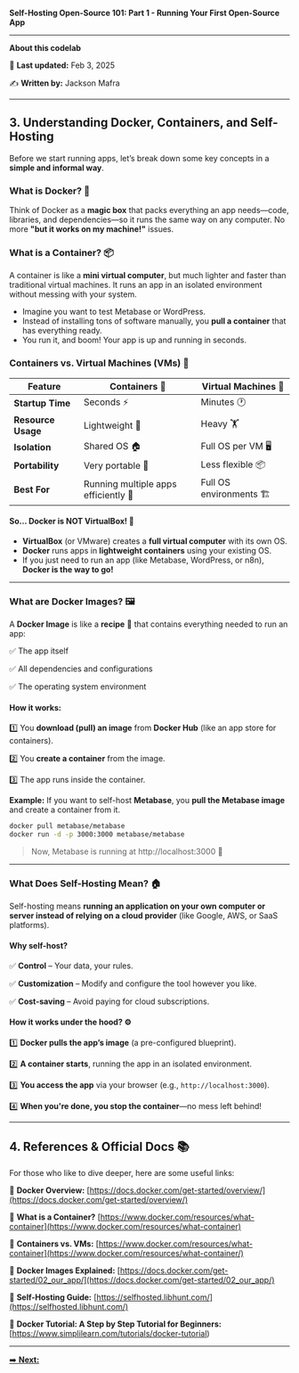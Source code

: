 **Self-Hosting Open-Source 101: Part 1 - Running Your First Open-Source App**

---
**About this codelab**

📅 **Last updated:** Feb 3, 2025

✍️ **Written by:** Jackson Mafra

---

## **3. Understanding Docker, Containers, and Self-Hosting**

Before we start running apps, let’s break down some key concepts in a **simple and informal way**.

### **What is Docker? 🐳**
Think of Docker as a **magic box** that packs everything an app needs—code, libraries, and dependencies—so it runs the same way on any computer. No more **"but it works on my machine!"** issues.

### **What is a Container? 📦**
A container is like a **mini virtual computer**, but much lighter and faster than traditional virtual machines. It runs an app in an isolated environment without messing with your system.

- Imagine you want to test Metabase or WordPress.
- Instead of installing tons of software manually, you **pull a container** that has everything ready.
- You run it, and boom! Your app is up and running in seconds.

### **Containers vs. Virtual Machines (VMs) 🤔**

| Feature            | Containers 🐳 | Virtual Machines 💾 |
|--------------------|--------------|--------------------|
| **Startup Time**   | Seconds ⚡️   | Minutes 🕐       |
| **Resource Usage** | Lightweight 💨 | Heavy 🏋️         |
| **Isolation**      | Shared OS 🏠 | Full OS per VM 🖥  |
| **Portability**    | Very portable 🚀 | Less flexible 📦 |
| **Best For**       | Running multiple apps efficiently 🏃 | Full OS environments 🏗 |

#### **So… Docker is NOT VirtualBox!** 🚫
- **VirtualBox** (or VMware) creates a **full virtual computer** with its own OS.
- **Docker** runs apps in **lightweight containers** using your existing OS.
- If you just need to run an app (like Metabase, WordPress, or n8n), **Docker is the way to go!**

---

### **What are Docker Images? 🖼️**
A **Docker Image** is like a **recipe** 📜 that contains everything needed to run an app:

✅ The app itself

✅ All dependencies and configurations

✅ The operating system environment


#### **How it works:**
1️⃣ You **download (pull) an image** from **Docker Hub** (like an app store for containers).

2️⃣ You **create a container** from the image.

3️⃣ The app runs inside the container.


**Example:**
If you want to self-host **Metabase**, you **pull the Metabase image** and create a container from it.

```sh
docker pull metabase/metabase
docker run -d -p 3000:3000 metabase/metabase
```
> Now, Metabase is running at http://localhost:3000 🚀
---

### **What Does Self-Hosting Mean? 🏠**
Self-hosting means **running an application on your own computer or server instead of relying on a cloud provider** (like Google, AWS, or SaaS platforms).

#### **Why self-host?**
✅ **Control** – Your data, your rules.

✅ **Customization** – Modify and configure the tool however you like.

✅ **Cost-saving** – Avoid paying for cloud subscriptions.


#### **How it works under the hood? ⚙️**

1️⃣ **Docker pulls the app’s image** (a pre-configured blueprint).

2️⃣ **A container starts**, running the app in an isolated environment.

3️⃣ **You access the app** via your browser (e.g., `http://localhost:3000`).

4️⃣ **When you're done, you stop the container**—no mess left behind!


---

## **4. References & Official Docs 📚**

For those who like to dive deeper, here are some useful links:

📖 **Docker Overview:** [https://docs.docker.com/get-started/overview/](https://docs.docker.com/get-started/overview/)

📖 **What is a Container?** [https://www.docker.com/resources/what-container](https://www.docker.com/resources/what-container)

📖 **Containers vs. VMs:** [https://www.docker.com/resources/what-container](https://www.docker.com/resources/what-container/)

📖 **Docker Images Explained:** [https://docs.docker.com/get-started/02_our_app/](https://docs.docker.com/get-started/02_our_app/)

📖 **Self-Hosting Guide:** [https://selfhosted.libhunt.com/](https://selfhosted.libhunt.com/)

📖 **Docker Tutorial: A Step by Step Tutorial for Beginners:** [https://www.simplilearn.com/tutorials/docker-tutorial)

---

[➡️ **Next:**](step-04.md)